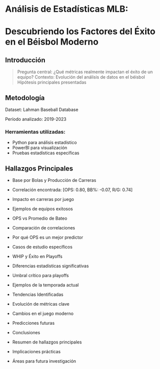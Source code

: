 # Análisis de Estadísticas MLB:
# Descubriendo los Factores del Éxito en el Béisbol Moderno

## Introducción
> Pregunta central: ¿Qué métricas realmente impactan el éxito de un equipo?
> Contexto: Evolución del análisis de datos en el béisbol
> Hipótesis principales presentadas

## Metodología
Dataset: Lahman Baseball Database

Período analizado: 2019-2023

### Herramientas utilizadas:
- Python para análisis estadístico
- PowerBI para visualización
- Pruebas estadísticas específicas

## Hallazgos Principales
- Base por Bolas y Producción de Carreras
 - Correlación encontrada: [OPS: 0.80, BB%: -0.07, R/G: 0.74]
 - Impacto en carreras por juego
 - Ejemplos de equipos exitosos

- OPS vs Promedio de Bateo
 - Comparación de correlaciones
 - Por qué OPS es un mejor predictor
 - Casos de estudio específicos

- WHIP y Éxito en Playoffs
 - Diferencias estadísticas significativas
 - Umbral crítico para playoffs
 - Ejemplos de la temporada actual

- Tendencias Identificadas
 - Evolución de métricas clave
 - Cambios en el juego moderno
 - Predicciones futuras

- Conclusiones
 - Resumen de hallazgos principales
 - Implicaciones prácticas
 - Áreas para futura investigación
